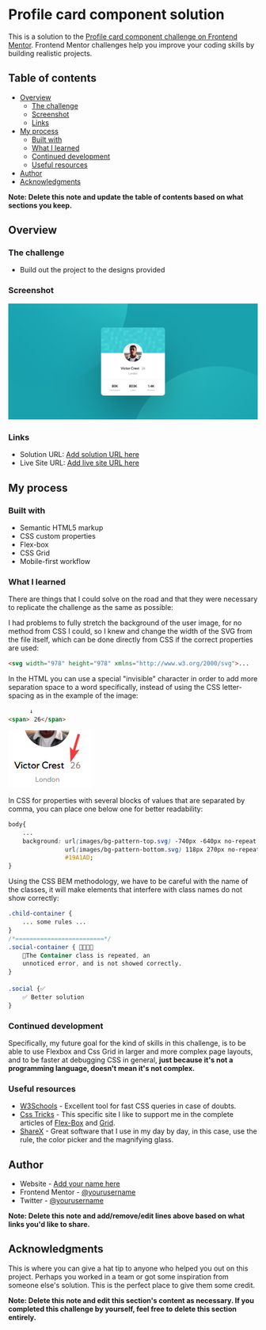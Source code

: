 # Profile card component solution

This is a solution to the [Profile card component challenge on Frontend Mentor](https://www.frontendmentor.io/challenges/profile-card-component-cfArpWshJ). Frontend Mentor challenges help you improve your coding skills by building realistic projects. 

## Table of contents

- [Overview](#overview)
  - [The challenge](#the-challenge)
  - [Screenshot](#screenshot)
  - [Links](#links)
- [My process](#my-process)
  - [Built with](#built-with)
  - [What I learned](#what-i-learned)
  - [Continued development](#continued-development)
  - [Useful resources](#useful-resources)
- [Author](#author)
- [Acknowledgments](#acknowledgments)

**Note: Delete this note and update the table of contents based on what sections you keep.**

## Overview

### The challenge

- Build out the project to the designs provided

### Screenshot

![1](./images/chrome_0t8uC0BriF.png)

### Links

- Solution URL: [Add solution URL here](https://your-solution-url.com)
- Live Site URL: [Add live site URL here](https://your-live-site-url.com)

## My process

### Built with

- Semantic HTML5 markup
- CSS custom properties
- Flex-box
- CSS Grid
- Mobile-first workflow

### What I learned

There are things that I could solve on the road and that they were necessary to replicate the challenge as the same as possible:

I had problems to fully stretch the background of the user image, for no method from CSS I could, so I knew and change the width of the SVG from the file itself, which can be done directly from CSS if the correct properties are used:
```html
<svg width="978" height="978" xmlns="http://www.w3.org/2000/svg">...
```

In the HTML you can use a special "invisible" character in order to add more separation space to a word specifically, instead of using the CSS letter-spacing as in the example of the image:
```html
	  ↓
<span>⠀26</span>
```
![1](./images/chrome_xULZ4Cm5cB.png) 

In CSS for properties with several blocks of values ​​that are separated by comma, you can place one below one for better readability:
```css
body{
    ...
    background: url(images/bg-pattern-top.svg) -740px -640px no-repeat,
                url(images/bg-pattern-bottom.svg) 118px 270px no-repeat,
                #19A1AD;
}
```

Using the CSS BEM methodology, we have to be careful with the name of the classes, it will make elements that interfere with class names do not show correctly:

```Css
.child-container {
    ... some rules ...
}
/*=========================*/
.social-container { 🚫❌❌❌
    🚫The Container class is repeated, an
    unnoticed error, and is not showed correctly.
}

.social {✅
    ✅ Better solution
}

```

### Continued development

Specifically, my future goal for the kind of skills in this challenge, is to be able to use Flexbox and Css Grid in larger and more complex page layouts, and to be faster at debugging CSS in general, **just because it's not a programming language, doesn't mean it's not complex.**

### Useful resources

- [W3Schools](https://www.w3schools.com/) - Excellent tool for fast CSS queries in case of doubts.
- [Css Tricks](https://css-tricks.com/) - This specific site I like to support me in the complete articles of [Flex-Box](https://css-tricks.com/snippets/css/a-guide-to-flexbox/) and [Grid](https://css-tricks.com/snippets/css/complete-guide-grid/#prop-grid).
- [ShareX](https://getsharex.com/) - Great software that I use in my day by day, in this case, use the rule, the color picker and the magnifying glass.

## Author

- Website - [Add your name here](https://www.your-site.com)
- Frontend Mentor - [@yourusername](https://www.frontendmentor.io/profile/yourusername)
- Twitter - [@yourusername](https://www.twitter.com/yourusername)

**Note: Delete this note and add/remove/edit lines above based on what links you'd like to share.**

## Acknowledgments

This is where you can give a hat tip to anyone who helped you out on this project. Perhaps you worked in a team or got some inspiration from someone else's solution. This is the perfect place to give them some credit.

**Note: Delete this note and edit this section's content as necessary. If you completed this challenge by yourself, feel free to delete this section entirely.**
